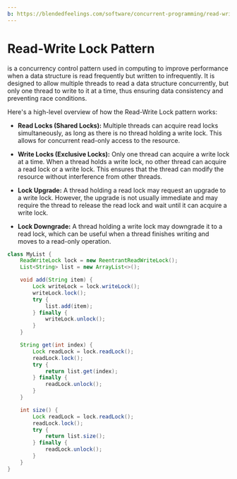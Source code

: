 ```yaml
---
b: https://blendedfeelings.com/software/concurrent-programming/read-write-lock-pattern.md
---
```


# Read-Write Lock Pattern
 is a concurrency control pattern used in computing to improve performance when a data structure is read frequently but written to infrequently. It is designed to allow multiple threads to read a data structure concurrently, but only one thread to write to it at a time, thus ensuring data consistency and preventing race conditions.

Here's a high-level overview of how the Read-Write Lock pattern works:

- **Read Locks (Shared Locks):** Multiple threads can acquire read locks simultaneously, as long as there is no thread holding a write lock. This allows for concurrent read-only access to the resource.

- **Write Locks (Exclusive Locks):** Only one thread can acquire a write lock at a time. When a thread holds a write lock, no other thread can acquire a read lock or a write lock. This ensures that the thread can modify the resource without interference from other threads.

- **Lock Upgrade:** A thread holding a read lock may request an upgrade to a write lock. However, the upgrade is not usually immediate and may require the thread to release the read lock and wait until it can acquire a write lock.

- **Lock Downgrade:** A thread holding a write lock may downgrade it to a read lock, which can be useful when a thread finishes writing and moves to a read-only operation.

```java
class MyList {
    ReadWriteLock lock = new ReentrantReadWriteLock();
    List<String> list = new ArrayList<>();

    void add(String item) {
        Lock writeLock = lock.writeLock();
        writeLock.lock();
        try {
            list.add(item);
        } finally {
            writeLock.unlock();
        }
    }

    String get(int index) {
        Lock readLock = lock.readLock();
        readLock.lock();
        try {
            return list.get(index);
        } finally {
            readLock.unlock();
        }
    }

    int size() {
        Lock readLock = lock.readLock();
        readLock.lock();
        try {
            return list.size();
        } finally {
            readLock.unlock();
        }
    }
}

```